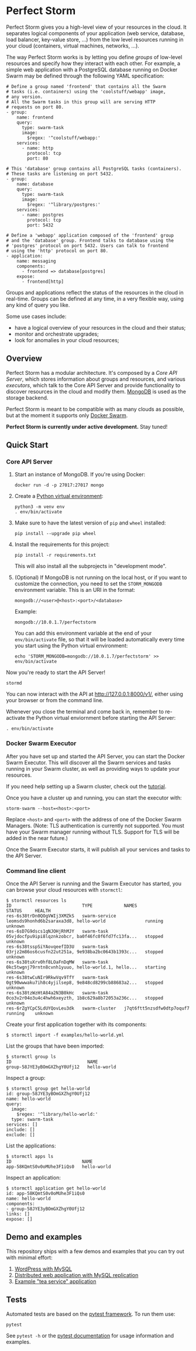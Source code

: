 # Perfect Storm

Perfect Storm gives you a high-level view of your resources in the cloud.
It separates logical components of your application (web service,
database, load balancer, key-value store, ...) from the low level
resources running in your cloud (containers, virtual machines,
networks, ...).

The way Perfect Storm works is by letting you define _groups_ of low-level
resources and specify how they interact with each other. For example, a
simple web application with a PostgreSQL database running on Docker Swarm
may be defined through the following YAML specification:

    # Define a group named 'frontend' that contains all the Swarm
    # tasks (i.e. containers) using the 'coolstuff/webapp' image,
    # any version.
    # All the Swarm tasks in this group will are serving HTTP
    # requests on port 80.
    - group:
        name: frontend
        query:
          type: swarm-task
          image:
            $regex: '^coolstuff/webapp:'
        services:
          - name: http
            protocol: tcp
            port: 80

    # This 'database' group contains all PostgreSQL tasks (containers).
    # These tasks are listening on port 5432.
    - group:
        name: database
        query:
          type: swarm-task
          image:
            $regex: '^library/postgres:'
        services:
          - name: postgres
            protocol: tcp
            port: 5432

    # Define a 'webapp' application composed of the 'frontend' group
    # and the 'database' group. Frontend talks to database using the
    # 'postgres' protocol on port 5432. Users can talk to frontend
    # using the 'http' protocol on port 80.
    - application:
        name: messaging
        components:
          - frontend => database[postgres]
        expose:
          - frontend[http]

Groups and applications reflect the status of the resources in the cloud
in real-time. Groups can be defined at any time, in a very flexible way,
using any kind of query you like.

Some use cases include:

* have a logical overview of your resources in the cloud and their status;
* monitor and orchestrate upgrades;
* look for anomalies in your cloud resources;


## Overview

Perfect Storm has a modular architecture. It's composed by a _Core API
Server_, which stores information about groups and resources, and various
_executors_, which talk to the Core API Server and provide functionality
to discover resources in the cloud and modify them.
[MongoDB](https://www.mongodb.com/) is used as the storage backend.

Perfect Storm is meant to be compatible with as many clouds as possible,
but at the moment it supports only
[Docker Swarm](https://docs.docker.com/engine/swarm/).

**Perfect Storm is currently under active development.** Stay tuned!


## Quick Start

### Core API Server

1. Start an instance of MongoDB. If you're using Docker:

       docker run -d -p 27017:27017 mongo

1. Create a [Python virtual environment](https://docs.python.org/3/library/venv.html):

       python3 -m venv env
       . env/bin/activate

1. Make sure to have the latest version of `pip` and `wheel` installed:

       pip install --upgrade pip wheel

1. Install the requirements for this project:

       pip install -r requirements.txt

   This will also install all the subprojects in "development mode".

1. (Optional) If MongoDB is not running on the local host, or if you want
   to customize the connection, you need to set the `STORM_MONGODB`
   environment variable. This is an URI in the format:

       mongodb://<user>@<host>:<port>/<database>

   Example:

       mongodb://10.0.1.7/perfectstorm

   You can add this environment variable at the end of your
   `env/bin/activate` file, so that it will be loaded automatically every
   time you start using the Python virtual environment:

       echo 'STORM_MONGODB=mongodb://10.0.1.7/perfectstorm' >> env/bin/activate

Now you're ready to start the API Server!

    stormd

You can now interact with the API at http://127.0.0.1:8000/v1/, either
using your browser or from the command line.

Whenever you close the terminal and come back in, remember to re-activate
the Python virtual enviornment before starting the API Server:

    . env/bin/activate


### Docker Swarm Executor

After you have set up and started the API Server, you can start the Docker
Swarm Executor. This will discover all the Swarm services and tasks
running in your Swarm cluster, as well as providing ways to update your
resources.

If you need help setting up a Swarm cluster, check out the
[tutorial](https://docs.docker.com/get-started/part4/#understanding-swarm-clusters).

Once you have a cluster up and running, you can start the executor with:

    storm-swarm --host=<host>:<port>

Replace `<host>` and `<port>` with the address of one of the Docker Swarm
Managers. (Note: TLS authentication is currently not supported. You must
have your Swarm manager running without TLS. Support for TLS will be added
in the near future.)

Once the Swarm Executor starts, it will publish all your services and
tasks to the API Server.


### Command line client

Once the API Server is running and the Swarm Executor has started, you
can browse your cloud resources with `stormctl`:

    $ stormctl resources ls
    ID                           TYPE            NAMES                                                STATUS     HEALTH
    res-6s38trDn0QOgVWIj3XMZkS   swarm-service   leomsds9honhd6b2saraxa3d8, hello-world               running    unknown
    res-6sD7G9dscs1qNJOHjRhMJY   swarm-task      05vjdocfpu9ipi8lqznkzobcr, ba0f46fc0f6fd7fc13fa...   stopped    unknown
    res-6s38tsspSiYAovqeefID3U   swarm-task      03rjz2m86os6cusfn22ut251a, 9e938ba2bc0643b1393c...   stopped    unknown
    res-6s38tuXrv0hf8LOaFnDqMW   swarm-task      0kc5twgnj79rntn8cvnh1yuuo, hello-world.1, hello...   starting   unknown
    res-6s38twCuNIr9RkwVqv9TfY   swarm-task      0gt90wwwaku7ih8c4yjilsep8, 9e848cd8299cb88683a2...   stopped    unknown
    res-6s38tzWzHtA84a2N3B0kHc   swarm-task      0co3v2r04o3u4c4hwh6xeyzth, 1b8c629a8b72053a236c...   stopped    unknown
    res-6rZgYCpC5LdUYQovLeu3dk   swarm-cluster   j7qt6ftt5nzsdfw0dtp7oquf7                            running    unknown

Create your first application together with its components:

    $ stormctl import -f examples/hello-world.yml

List the groups that have been imported:

	$ stormctl group ls
	ID                             NAME
    group-58JYE3yBOmGXZhgY0Ufj12   hello-world

Inspect a group:

    $ stormctl group get hello-world
    id: group-58JYE3yBOmGXZhgY0Ufj12
    name: hello-world
    query:
      image:
        $regex: '^library/hello-world:'
      type: swarm-task
    services: []
    include: []
    exclude: []

List the applications:

	$ stormctl apps ls
	ID                           NAME
    app-58KQmtS0v0oMUhe3F1iQs0   hello-world

Inspect an application:

    $ stormctl application get hello-world
    id: app-58KQmtS0v0oMUhe3F1iQs0
    name: hello-world
    components:
    - group-58JYE3yBOmGXZhgY0Ufj12
    links: []
    expose: []


## Demo and examples

This repository ships with a few demos and examples that you can try out with minimal effort:

1. [WordPress with MySQL](examples/blog/README.md)
1. [Distributed web application with MySQL replication](examples/messaging/README.md)
1. [Example "tea service" application](examples/tea/README.md)


## Tests

Automated tests are based on the [pytest framework](https://pytest.org/).
To run them use:

    pytest

See `pytest -h` or the [pytest documentation](https://pytest.org/) for
usage information and examples.

